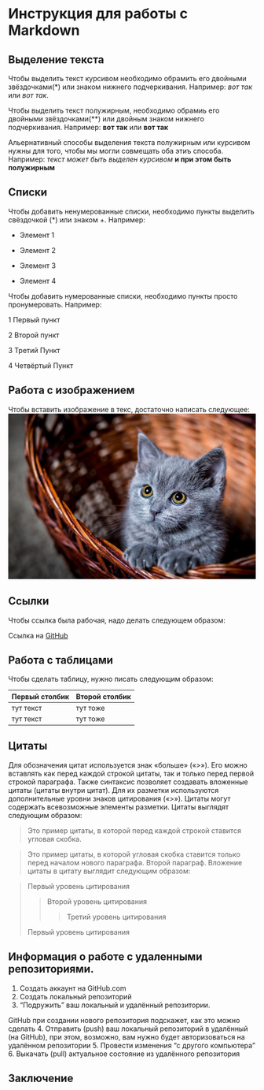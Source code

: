 # Инструкция для работы с Markdown

## Выделение текста 

Чтобы выделить текст курсивом необходимо обрамить его двойными звёздочками(*) или знаком нижнего подчеркивания. Например: *вот так* или _вот так_.

Чтобы выделить текст полужирным, необходимо обрамиь его двойными звёздочками(**) или двойным знаком нижнего подчеркивания. Например: **вот так** или __вот так__

Альернативный способы выделения текста полужирным или курсивом нужны для того, чтобы мы могли совмещать оба этиъ способа. Например: _текст может быть выделен курсивом_ __и при этом быть полужирным__

## Списки 

Чтобы добавить ненумерованные списки, необходимо пункты выделить свёздочкой (*) или знаком +. Например:

* Элемент 1

* Элемент 2

+ Элемент 3

+ Элемент 4

Чтобы добавить нумерованные списки, необходимо пункты просто пронумеровать. Например:

1 Первый пункт

2 Второй пункт

3 Третий Пункт

4 Четвёртый Пункт

## Работа с изображением 

Чтобы вставить изображение в текс, достаточно написать следующее:![Привет, это котёнок!](cat.jpg)

## Ссылки

Чтобы ссылка была рабочая, надо делать следующем образом:

Ссылка на [GitHub](https://github.com/)

## Работа с таблицами

Чтобы сделать таблицу, нужно писать следующим образом:

|Первый столбик|Второй столбик|
|------------|-------------|
| тут текст|тут тоже|
| тут текст|тут тоже|

## Цитаты

Для обозначения цитат используется знак «больше» («>»). Его можно вставлять как перед каждой строкой цитаты, так и только перед первой строкой параграфа. Также синтаксис позволяет создавать вложенные цитаты (цитаты внутри цитат). Для их разметки используются дополнительные уровни знаков цитирования («>»). Цитаты могут содержать всевозможные элементы разметки. Цитаты выглядят следующим образом:

>Это пример цитаты,
>в которой перед каждой строкой
>ставится угловая скобка.

>Это пример цитаты,
в которой угловая скобка
ставится только перед началом нового параграфа.
>Второй параграф.
Вложение цитаты в цитату выглядит следующим образом:

> Первый уровень цитирования
>> Второй уровень цитирования
>>> Третий уровень цитирования
>
>Первый уровень цитирования

## Информация о работе с удаленными репозиториями.

1. Создать аккаунт на GitHub.com
2. Создать локальный репозиторий
3. “Подружить” ваш локальный и удалённый репозитории. 

 GitHub при создании нового репозитория подскажет, как это можно сделать
4. Отправить (push) ваш локальный репозиторий в удалённый (на GitHub), при этом, возможно, 
вам нужно будет авторизоваться на удалённом репозитории
5. Провести изменения “с другого компьютера”
6. Выкачать (pull) актуальное состояние из удалённого репозитория

## Заключение 